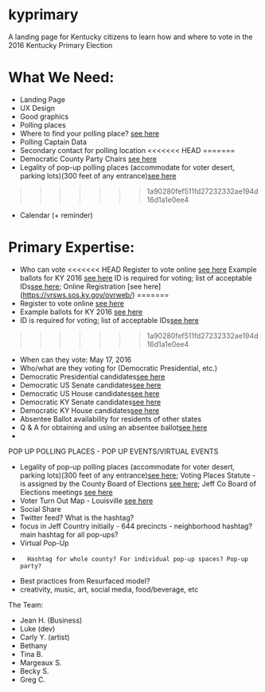 # kyprimary
A landing page for Kentucky citizens to learn how and where to vote in the 2016 Kentucky Primary Election

# What We Need:

* Landing Page
* UX Design
* Good graphics
* Polling places
*   Where to find your polling place? [see here](https://vrsws.sos.ky.gov/vic/)
* Polling Captain Data
* Secondary contact for polling location
<<<<<<< HEAD
=======
*   Democratic County Party Chairs [see here](http://kydemocrat.com/county_parties)
* Legality of pop-up polling places (accommodate for voter desert, parking lots)(300 feet of any entrance)[see here](https://www.supportthevoter.gov/files/2013/12/state-laws-polling-place-electioneering-102912.pdf)
>>>>>>> 1a90280fef511fd27232332ae194d16d1a1e0ee4
* Calendar (+ reminder)


# Primary Expertise:
* Who can vote
<<<<<<< HEAD
    Register to vote online [see here](https://vrsws.sos.ky.gov/ovrweb/)
    Example ballots for KY 2016 [see here](http://apps.sos.ky.gov/electionballots/)
    ID is required for voting; list of acceptable IDs[see here](https://www.usvotefoundation.org/vote/sviddomestic.htm?submission=true&stateId=20); Online Registration [see here] (https://vrsws.sos.ky.gov/ovrweb/)
=======
*    Register to vote online [see here](https://vrsws.sos.ky.gov/ovrweb/)
*    Example ballots for KY 2016 [see here](http://apps.sos.ky.gov/electionballots/)
*    ID is required for voting; list of acceptable IDs[see here](https://www.usvotefoundation.org/vote/sviddomestic.htm?submission=true&stateId=20)
>>>>>>> 1a90280fef511fd27232332ae194d16d1a1e0ee4
* When can they vote: May 17, 2016
* Who/what are they voting for (Democratic Presidential, etc.)
*   Democratic Presidential candidates[see here](https://ballotpedia.org/Presidential_election_in_Kentucky,_2016)
*   Democratic US Senate candidates[see here](https://ballotpedia.org/United_States_Senate_election_in_Kentucky,_2016)
*   Democratic US House candidates[see here](https://ballotpedia.org/United_States_House_of_Representatives_elections_in_Kentucky,_2016)
*   Democratic KY Senate candidates[see here](https://ballotpedia.org/Kentucky_State_Senate_elections,_2016)
*   Democratic KY House candidates[see here](https://ballotpedia.org/Kentucky_House_of_Representatives_elections,_2016)
* Absentee Ballot availability for residents of other states
* Q & A for obtaining and using an absentee ballot[see here](http://elect.ky.gov/voterinfo/pages/absenteevoterinformation.aspx)
* 

POP UP POLLING PLACES - POP UP EVENTS/VIRTUAL EVENTS
* Legality of pop-up polling places (accommodate for voter desert, parking lots)(300 feet of any entrance)[see here](https://www.supportthevoter.gov/files/2013/12/state-laws-polling-place-electioneering-102912.pdf); Voting Places Statute - is assigned by the County Board of Elections [see here](http://www.lrc.ky.gov/Statutes/statute.aspx?id=27364); Jeff Co Board of Elections meetings [see here](http://www.elections.jeffersoncountyclerk.org/pdfs/Board_Election-Meeting-Dates.pdf)
* Voter Turn Out Map - Louisville [see here](http://www.civicdataalliance.org/louisville-voter-precinct-turnout/)
* Social Share
* Twitter feed? What is the hashtag?
*   focus in Jeff Country initially - 644 precincts - neighborhood hashtag? main hashtag for all pop-ups? 
*   Virtual Pop-Up
*       Hashtag for whole county? For individual pop-up spaces? Pop-up party?
* Best practices from Resurfaced model?
*   creativity, music, art, social media, food/beverage, etc 

The Team:
* Jean H. (Business)
* Luke (dev)
* Carly Y. (artist)
* Bethany
* Tina B.
* Margeaux S.
* Becky S.
* Greg C.
